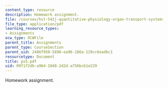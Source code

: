 ```yaml
---
content_type: resource
description: Homework assignment.
file: /courses/hst-542j-quantitative-physiology-organ-transport-systems-spring-2004/09f1f2dba96418d82d2da756bcb1e229_ps5.pdf
file_type: application/pdf
learning_resource_types:
- Assignments
ocw_type: OCWFile
parent_title: Assignments
parent_type: CourseSection
parent_uid: 2486f950-5898-ea96-186a-129cc6eadbc1
resourcetype: Document
title: ps5.pdf
uid: 09f1f2db-a964-18d8-2d2d-a756bcb1e229
---
```

Homework assignment.

